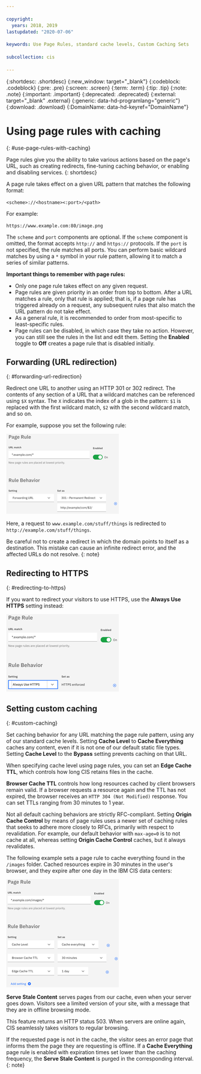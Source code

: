 ```yaml
---

copyright:
  years: 2018, 2019
lastupdated: "2020-07-06"

keywords: Use Page Rules, standard cache levels, Custom Caching Sets

subcollection: cis

---
```


{:shortdesc: .shortdesc}
{:new_window: target="_blank"}
{:codeblock: .codeblock}
{:pre: .pre}
{:screen: .screen}
{:term: .term}
{:tip: .tip}
{:note: .note}
{:important: .important}
{:deprecated: .deprecated}
{:external: target="_blank" .external}
{:generic: data-hd-programlang="generic"}
{:download: .download}
{:DomainName: data-hd-keyref="DomainName"}

# Using page rules with caching
{: #use-page-rules-with-caching}

Page rules give you the ability to take various actions based on the page's URL, such as creating redirects, fine-tuning caching behavior, or enabling and disabling services.
{: shortdesc}

A page rule takes effect on a given URL pattern that matches the following format:

`<scheme>://<hostname><:port>/<path>`

For example:

`https://www.example.com:80/image.png`

The `scheme` and `port` components are optional. If the `scheme` component is omitted, the format accepts `http://` and `https://` protocols. If the `port` is not specified, the rule matches all ports. You can perform basic wildcard matches by using a `*` symbol in your rule pattern, allowing it to match a series of similar patterns.

**Important things to remember with page rules:**

* Only one page rule takes effect on any given request.
* Page rules are given priority in an order from top to bottom. After a URL matches a rule, only that rule is applied; that is, if a page rule has triggered already on a request, any subsequent rules that also match the URL pattern do not take effect.
* As a general rule, it is recommended to order from most-specific to least-specific rules.
* Page rules can be disabled, in which case they take no action. However, you can still see the rules in the list and edit them. Setting the **Enabled** toggle to **Off** creates a page rule that is disabled initially.



## Forwarding (URL redirection)
{: #forwarding-url-redirection}

Redirect one URL to another using an HTTP 301 or 302 redirect. The contents of any section of a URL that a wildcard matches can be referenced using `$X` syntax. The `X` indicates the index of a glob in the pattern: `$1` is replaced with the first wildcard match,  `$2` with the second wildcard match, and so on.

For example, suppose you set the following rule:

![image](images/url-redirection-example.png)

Here, a request to `www.example.com/stuff/things` is redirected to `http://example.com/stuff/things`.

Be careful not to create a redirect in which the domain points to itself as a destination. This mistake can cause an infinite redirect error, and the affected URLs do not resolve.
{: note}

## Redirecting to HTTPS
{: #redirecting-to-https}

If you want to redirect your visitors to use HTTPS, use the **Always Use HTTPS** setting instead:

![image2](images/url-matching-patterns.png)

## Setting custom caching
{: #custom-caching}

Set caching behavior for any URL matching the page rule pattern, using any of our standard cache levels. Setting **Cache Level** to **Cache Everything** caches any content, even if it is not one of our default static file types. Setting **Cache Level** to the **Bypass** setting prevents caching on that URL.

When specifying cache level using page rules, you can set an **Edge Cache TTL**, which controls how long CIS retains files in the cache.

**Browser Cache TTL** controls how long resources cached by client browsers remain valid. If a browser requests a resource again and the TTL has not expired, the browser receives an `HTTP 304 (Not Modified)` response. You can set TTLs ranging from 30 minutes to 1 year.

Not all default caching behaviors are strictly RFC-compliant. Setting **Origin Cache Control** by means of page rules uses a newer set of caching rules that seeks to adhere more closely to RFCs, primarily with respect to revalidation. For example, our default behavior with `max-age=0` is to not cache at all, whereas setting **Origin Cache Control** caches, but it always revalidates.

The following example sets a page rule to cache everything found in the `/images` folder. Cached resources expire in 30 minutes in the user's browser, and they expire after one day in the IBM CIS data centers:

![image3](images/url-example.png)

**Serve Stale Content** serves pages from our cache, even when your server goes down. Visitors see a limited version of your site, with a message that they are in offline browsing mode.

This feature returns an HTTP status 503. When servers are online again, CIS seamlessly takes visitors to regular browsing.

If the requested page is not in the cache, the visitor sees an error page that informs them the page they are requesting is offline. If a **Cache Everything** page rule is enabled with expiration times set lower than the caching frequency, the **Serve Stale Content** is purged in the corresponding interval.
{: note}
